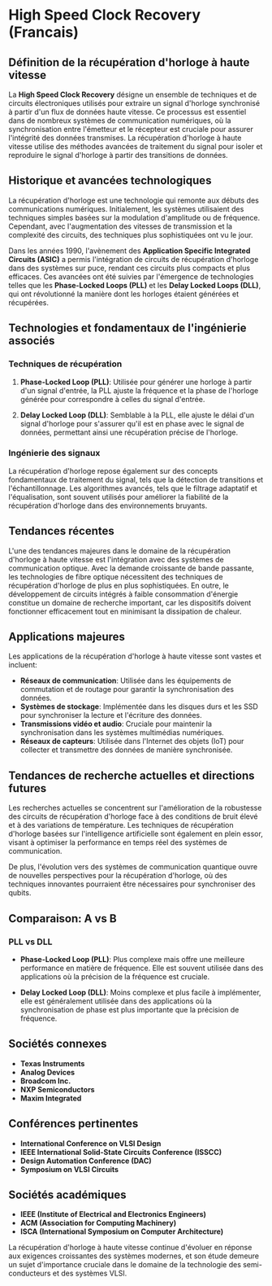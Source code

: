 # High Speed Clock Recovery (Francais)

## Définition de la récupération d'horloge à haute vitesse

La **High Speed Clock Recovery** désigne un ensemble de techniques et de circuits électroniques utilisés pour extraire un signal d'horloge synchronisé à partir d'un flux de données haute vitesse. Ce processus est essentiel dans de nombreux systèmes de communication numériques, où la synchronisation entre l'émetteur et le récepteur est cruciale pour assurer l'intégrité des données transmises. La récupération d'horloge à haute vitesse utilise des méthodes avancées de traitement du signal pour isoler et reproduire le signal d'horloge à partir des transitions de données.

## Historique et avancées technologiques

La récupération d'horloge est une technologie qui remonte aux débuts des communications numériques. Initialement, les systèmes utilisaient des techniques simples basées sur la modulation d'amplitude ou de fréquence. Cependant, avec l'augmentation des vitesses de transmission et la complexité des circuits, des techniques plus sophistiquées ont vu le jour.

Dans les années 1990, l'avènement des **Application Specific Integrated Circuits (ASIC)** a permis l'intégration de circuits de récupération d'horloge dans des systèmes sur puce, rendant ces circuits plus compacts et plus efficaces. Ces avancées ont été suivies par l'émergence de technologies telles que les **Phase-Locked Loops (PLL)** et les **Delay Locked Loops (DLL)**, qui ont révolutionné la manière dont les horloges étaient générées et récupérées.

## Technologies et fondamentaux de l'ingénierie associés

### Techniques de récupération

1. **Phase-Locked Loop (PLL)**: Utilisée pour générer une horloge à partir d'un signal d'entrée, la PLL ajuste la fréquence et la phase de l'horloge générée pour correspondre à celles du signal d'entrée.
   
2. **Delay Locked Loop (DLL)**: Semblable à la PLL, elle ajuste le délai d'un signal d'horloge pour s'assurer qu'il est en phase avec le signal de données, permettant ainsi une récupération précise de l'horloge.

### Ingénierie des signaux

La récupération d'horloge repose également sur des concepts fondamentaux de traitement du signal, tels que la détection de transitions et l'échantillonnage. Les algorithmes avancés, tels que le filtrage adaptatif et l'équalisation, sont souvent utilisés pour améliorer la fiabilité de la récupération d'horloge dans des environnements bruyants.

## Tendances récentes

L'une des tendances majeures dans le domaine de la récupération d'horloge à haute vitesse est l'intégration avec des systèmes de communication optique. Avec la demande croissante de bande passante, les technologies de fibre optique nécessitent des techniques de récupération d'horloge de plus en plus sophistiquées. En outre, le développement de circuits intégrés à faible consommation d'énergie constitue un domaine de recherche important, car les dispositifs doivent fonctionner efficacement tout en minimisant la dissipation de chaleur.

## Applications majeures

Les applications de la récupération d'horloge à haute vitesse sont vastes et incluent:

- **Réseaux de communication**: Utilisée dans les équipements de commutation et de routage pour garantir la synchronisation des données.
- **Systèmes de stockage**: Implémentée dans les disques durs et les SSD pour synchroniser la lecture et l'écriture des données.
- **Transmissions vidéo et audio**: Cruciale pour maintenir la synchronisation dans les systèmes multimédias numériques.
- **Réseaux de capteurs**: Utilisée dans l'Internet des objets (IoT) pour collecter et transmettre des données de manière synchronisée.

## Tendances de recherche actuelles et directions futures

Les recherches actuelles se concentrent sur l'amélioration de la robustesse des circuits de récupération d'horloge face à des conditions de bruit élevé et à des variations de température. Les techniques de récupération d'horloge basées sur l'intelligence artificielle sont également en plein essor, visant à optimiser la performance en temps réel des systèmes de communication.

De plus, l'évolution vers des systèmes de communication quantique ouvre de nouvelles perspectives pour la récupération d'horloge, où des techniques innovantes pourraient être nécessaires pour synchroniser des qubits.

## Comparaison: A vs B

### PLL vs DLL

- **Phase-Locked Loop (PLL)**: Plus complexe mais offre une meilleure performance en matière de fréquence. Elle est souvent utilisée dans des applications où la précision de la fréquence est cruciale.
  
- **Delay Locked Loop (DLL)**: Moins complexe et plus facile à implémenter, elle est généralement utilisée dans des applications où la synchronisation de phase est plus importante que la précision de fréquence.

## Sociétés connexes

- **Texas Instruments**
- **Analog Devices**
- **Broadcom Inc.**
- **NXP Semiconductors**
- **Maxim Integrated**

## Conférences pertinentes

- **International Conference on VLSI Design**
- **IEEE International Solid-State Circuits Conference (ISSCC)**
- **Design Automation Conference (DAC)**
- **Symposium on VLSI Circuits**

## Sociétés académiques

- **IEEE (Institute of Electrical and Electronics Engineers)**
- **ACM (Association for Computing Machinery)**
- **ISCA (International Symposium on Computer Architecture)**

La récupération d'horloge à haute vitesse continue d'évoluer en réponse aux exigences croissantes des systèmes modernes, et son étude demeure un sujet d'importance cruciale dans le domaine de la technologie des semi-conducteurs et des systèmes VLSI.
